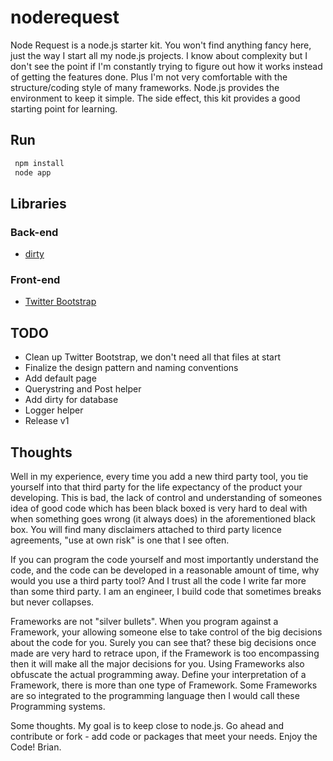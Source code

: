 # noderequest

Node Request is a node.js starter kit.  You won't find anything fancy here, just the way I start all my node.js projects. I know about complexity but I don't see the point if I'm constantly trying to figure out how it works instead of getting the features done. Plus I'm not very comfortable with the structure/coding style of many frameworks.  Node.js provides the environment to keep it simple.  The side effect, this kit provides a good starting point for learning.

## Run

```bash
 npm install
 node app
 ```

## Libraries

### Back-end

- [dirty](https://github.com/felixge/node-dirty/)


### Front-end

- [Twitter Bootstrap](http://twitter.github.com/bootstrap/)

## TODO

- Clean up Twitter Bootstrap, we don't need all that files at start
- Finalize the design pattern and naming conventions
- Add default page
- Querystring and Post helper
- Add dirty for database 
- Logger helper
- Release v1

## Thoughts
Well in my experience, every time you add a new third party tool, you tie yourself into that third party for the life expectancy of the product your developing. This is bad, the lack of control and understanding of someones idea of good code which has been black boxed is very hard to deal with when something goes wrong (it always does) in the aforementioned black box. You will find many disclaimers attached to third party licence agreements, "use at own risk" is one that I see often. 

If you can program the code yourself and most importantly understand the code, and the code can be developed in a reasonable amount of time, why would you use a third party tool? And I trust all the code I write far more than some third party. I am an engineer, I build code that sometimes breaks but never collapses. 

Frameworks are not "silver bullets". When you program against a Framework, your allowing someone else to take control of the big decisions about the code for you. Surely you can see that? these big decisions once made are very hard to retrace upon, if the Framework is too encompassing then it will make all the major decisions for you. Using Frameworks also obfuscate the actual programming away. Define your interpretation of a Framework, there is more than one type of Framework. Some Frameworks are so integrated to the programming language then I would call these Programming systems.

Some thoughts.  My goal is to keep close to node.js.  Go ahead and contribute or fork - add code or packages that meet your needs.  Enjoy the Code!  Brian.